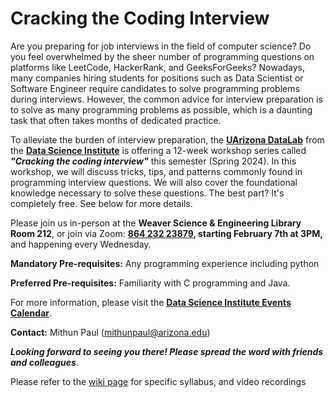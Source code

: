 # Cracking the Coding Interview

Are you preparing for job interviews in the field of computer science? Do you feel overwhelmed by the sheer number of programming questions on platforms like LeetCode, HackerRank, and GeeksForGeeks? Nowadays, many companies hiring students for positions such as Data Scientist or Software Engineer require candidates to solve programming problems during interviews. However, the common advice for interview preparation is to solve as many programming problems as possible, which is a daunting task that often takes months of dedicated practice.

To alleviate the burden of interview preparation, the **[UArizona DataLab](https://www.datascience.arizona.edu/education/uarizona-datalab)** from the  [**Data Science Institute**](https://www.datascience.arizona.edu/) is offering a 12-week workshop series called ***"Cracking the coding interview"*** this semester (Spring 2024). In this workshop, we will discuss tricks, tips, and patterns commonly found in programming interview questions. We will also cover the foundational knowledge necessary to solve these questions. The best part? It's completely free. See below for more details.

Please join us in-person at the **Weaver Science & Engineering Library Room 212**, or join via Zoom: **[864 232 23879](https://arizona.zoom.us/j/86423223879), starting February 7th at 3PM,** and happening every Wednesday.

**Mandatory Pre-requisites:** Any programming experience including python

**Preferred Pre-requisites:** Familiarity with C programming and Java.

For more information, please visit the **[Data Science Institute Events Calendar](https://www.datascience.arizona.edu/events/cracking-coding-interview)**.

**Contact:**  Mithun Paul (mithunpaul@arizona.edu)

***Looking forward to seeing you there! Please spread the word with friends and colleagues***.



Please refer to the [wiki page](https://github.com/ua-datalab/cracking_the_coding_interview/wiki) for specific syllabus, and video recordings

